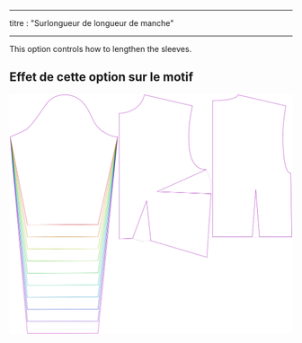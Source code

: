 - - -
titre : "Surlongueur de longueur de manche"
- - -

This option controls how to lengthen the sleeves.

## Effet de cette option sur le motif

![Cette image montre l'effet de cette option en superposant plusieurs variantes qui ont une valeur différente pour cette option](breanna_sleevelengthbonus_sample.svg "Effet de cette option sur le modèle")
